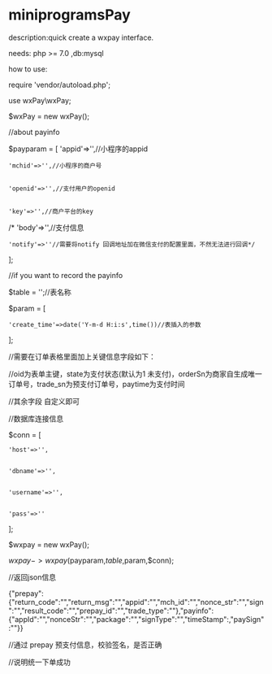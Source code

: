 # miniprogramsPay

description:quick create a wxpay interface.


needs: php >= 7.0 ,db:mysql

how to use:

require 'vendor/autoload.php';


use wxPay\wxPay; 


$wxPay = new wxPay();

//about payinfo


$payparam = [
    'appid'=>'',//小程序的appid


    'mchid'=>'',//小程序的商户号


    'openid'=>'',//支付用户的openid


    'key'=>'',//商户平台的key


   /* 'body'=>'',//支付信息


    'notify'=>''//需要将notify 回调地址加在微信支付的配置里面，不然无法进行回调*/


];

//if you want to record the payinfo


$table = '';//表名称 



$param = [


    'create_time'=>date('Y-m-d H:i:s',time())//表插入的参数


];



//需要在订单表格里面加上关键信息字段如下：


//oid为表单主键，state为支付状态(默认为1 未支付)，orderSn为商家自生成唯一订单号，trade_sn为预支付订单号，paytime为支付时间  


//其余字段  自定义即可



//数据库连接信息


$conn = [


    'host'=>'',


    'dbname'=>'',


    'username'=>'',


    'pass'=>''


];



$wxpay = new wxPay();


$wxpay->wxpay($payparam,$table,$param,$conn);


//返回json信息


{"prepay":{"return_code":"","return_msg":"","appid":"","mch_id":"","nonce_str":"","sign":"","result_code":"","prepay_id":"","trade_type":""},"payinfo":{"appId":"","nonceStr":"","package":"","signType":"","timeStamp":,"paySign":""}}

//通过 prepay 预支付信息，校验签名，是否正确

//说明统一下单成功




